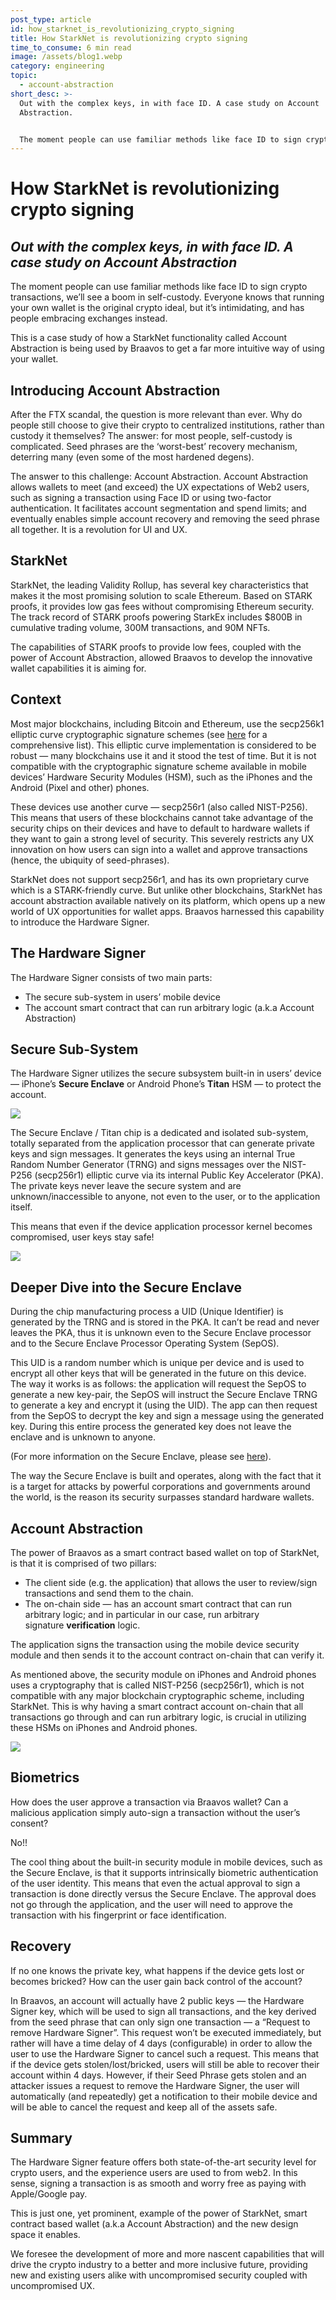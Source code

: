 ```yaml
---
post_type: article
id: how_starknet_is_revolutionizing_crypto_signing
title: How StarkNet is revolutionizing crypto signing
time_to_consume: 6 min read
image: /assets/blog1.webp
category: engineering
topic:
  - account-abstraction
short_desc: >-
  Out with the complex keys, in with face ID. A case study on Account
  Abstraction.


  The moment people can use familiar methods like face ID to sign crypto transactions, we’ll see a boom in self-custody. Everyone knows that running your own wallet is the original crypto ideal, but it’s intimidating, and has people embracing exchanges instead.
---
```

# How StarkNet is revolutionizing crypto signing

## *Out with the complex keys, in with face ID. A case study on Account Abstraction*

The moment people can use familiar methods like face ID to sign crypto transactions, we’ll see a boom in self-custody. Everyone knows that running your own wallet is the original crypto ideal, but it’s intimidating, and has people embracing exchanges instead.

This is a case study of how a StarkNet functionality called Account Abstraction is being used by Braavos to get a far more intuitive way of using your wallet.

## Introducing Account Abstraction

After the FTX scandal, the question is more relevant than ever. Why do people still choose to give their crypto to centralized institutions, rather than custody it themselves? The answer: for most people, self-custody is complicated. Seed phrases are the ‘worst-best’ recovery mechanism, deterring many (even some of the most hardened degens).

The answer to this challenge: Account Abstraction. Account Abstraction allows wallets to meet (and exceed) the UX expectations of Web2 users, such as signing a transaction using Face ID or using two-factor authentication. It facilitates account segmentation and spend limits; and eventually enables simple account recovery and removing the seed phrase all together. It is a revolution for UI and UX.

## StarkNet

StarkNet, the leading Validity Rollup, has several key characteristics that makes it the most promising solution to scale Ethereum. Based on STARK proofs, it provides low gas fees without compromising Ethereum security. The track record of STARK proofs powering StarkEx includes $800B in cumulative trading volume, 300M transactions, and 90M NFTs.

The capabilities of STARK proofs to provide low fees, coupled with the power of Account Abstraction, allowed Braavos to develop the innovative wallet capabilities it is aiming for.

## Context

Most major blockchains, including Bitcoin and Ethereum, use the secp256k1 elliptic curve cryptographic signature schemes (see [here](http://ethanfast.com/top-crypto.html) for a comprehensive list). This elliptic curve implementation is considered to be robust — many blockchains use it and it stood the test of time. But it is not compatible with the cryptographic signature scheme available in mobile devices’ Hardware Security Modules (HSM), such as the iPhones and the Android (Pixel and other) phones.

These devices use another curve — secp256r1 (also called NIST-P256). This means that users of these blockchains cannot take advantage of the security chips on their devices and have to default to hardware wallets if they want to gain a strong level of security. This severely restricts any UX innovation on how users can sign into a wallet and approve transactions (hence, the ubiquity of seed-phrases).

StarkNet does not support secp256r1, and has its own proprietary curve which is a STARK-friendly curve. But unlike other blockchains, StarkNet has account abstraction available natively on its platform, which opens up a new world of UX opportunities for wallet apps. Braavos harnessed this capability to introduce the Hardware Signer.

## The Hardware Signer

The Hardware Signer consists of two main parts:

* The secure sub-system in users’ mobile device
* The account smart contract that can run arbitrary logic (a.k.a Account Abstraction)

## Secure Sub-System

The Hardware Signer utilizes the secure subsystem built-in in users’ device — iPhone’s **Secure Enclave** or Android Phone’s **Titan** HSM — to protect the account.

![](https://miro.medium.com/max/1400/0*EPm8q10ykvFGnvcv)

The Secure Enclave / Titan chip is a dedicated and isolated sub-system, totally separated from the application processor that can generate private keys and sign messages. It generates the keys using an internal True Random Number Generator (TRNG) and signs messages over the NIST-P256 (secp256r1) elliptic curve via its internal Public Key Accelerator (PKA). The private keys never leave the secure system and are unknown/inaccessible to anyone, not even to the user, or to the application itself.

This means that even if the device application processor kernel becomes compromised, user keys stay safe!

![](https://miro.medium.com/max/1400/0*yHJ--fK8keNdTci8)

## Deeper Dive into the Secure Enclave

During the chip manufacturing process a UID (Unique Identifier) is generated by the TRNG and is stored in the PKA. It can’t be read and never leaves the PKA, thus it is unknown even to the Secure Enclave processor and to the Secure Enclave Processor Operating System (SepOS).

This UID is a random number which is unique per device and is used to encrypt all other keys that will be generated in the future on this device.\
The way it works is as follows: the application will request the SepOS to generate a new key-pair, the SepOS will instruct the Secure Enclave TRNG to generate a key and encrypt it (using the UID). The app can then request from the SepOS to decrypt the key and sign a message using the generated key. During this entire process the generated key does not leave the enclave and is unknown to anyone.

(For more information on the Secure Enclave, please see [here](https://support.apple.com/en-il/guide/security/sec59b0b31ff/web)).

The way the Secure Enclave is built and operates, along with the fact that it is a target for attacks by powerful corporations and governments around the world, is the reason its security surpasses standard hardware wallets.

## Account Abstraction

The power of Braavos as a smart contract based wallet on top of StarkNet, is that it is comprised of two pillars:

* The client side (e.g. the application) that allows the user to review/sign transactions and send them to the chain.
* The on-chain side — has an account smart contract that can run arbitrary logic; and in particular in our case, run arbitrary signature **verification** logic.

The application signs the transaction using the mobile device security module and then sends it to the account contract on-chain that can verify it.

As mentioned above, the security module on iPhones and Android phones uses a cryptography that is called NIST-P256 (secp256r1), which is not compatible with any major blockchain cryptographic scheme, including StarkNet. This is why having a smart contract account on-chain that all transactions go through and can run arbitrary logic, is crucial in utilizing these HSMs on iPhones and Android phones.

![](https://miro.medium.com/max/1400/0*1gItqYMJgmpu_fXc)

## Biometrics

How does the user approve a transaction via Braavos wallet? Can a malicious application simply auto-sign a transaction without the user’s consent?

No!!

The cool thing about the built-in security module in mobile devices, such as the Secure Enclave, is that it supports intrinsically biometric authentication of the user identity. This means that even the actual approval to sign a transaction is done directly versus the Secure Enclave. The approval does not go through the application, and the user will need to approve the transaction with his fingerprint or face identification.

## Recovery

If no one knows the private key, what happens if the device gets lost or becomes bricked? How can the user gain back control of the account?

In Braavos, an account will actually have 2 public keys — the Hardware Signer key, which will be used to sign all transactions, and the key derived from the seed phrase that can only sign one transaction — a “Request to remove Hardware Signer”. This request won’t be executed immediately, but rather will have a time delay of 4 days (configurable) in order to allow the user to use the Hardware Signer to cancel such a request. This means that if the device gets stolen/lost/bricked, users will still be able to recover their account within 4 days. However, if their Seed Phrase gets stolen and an attacker issues a request to remove the Hardware Signer, the user will automatically (and repeatedly) get a notification to their mobile device and will be able to cancel the request and keep all of the assets safe.

## Summary

The Hardware Signer feature offers both state-of-the-art security level for crypto users, and the experience users are used to from web2. In this sense, signing a transaction is as smooth and worry free as paying with Apple/Google pay.

This is just one, yet prominent, example of the power of StarkNet, smart contract based wallet (a.k.a Account Abstraction) and the new design space it enables.

We foresee the development of more and more nascent capabilities that will drive the crypto industry to a better and more inclusive future, providing new and existing users alike with uncompromised security coupled with uncompromised UX.